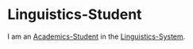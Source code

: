 # Linguistics-Student

I am an [Academics-Student](600001.md) in the [Linguistics-System](650026.md).
